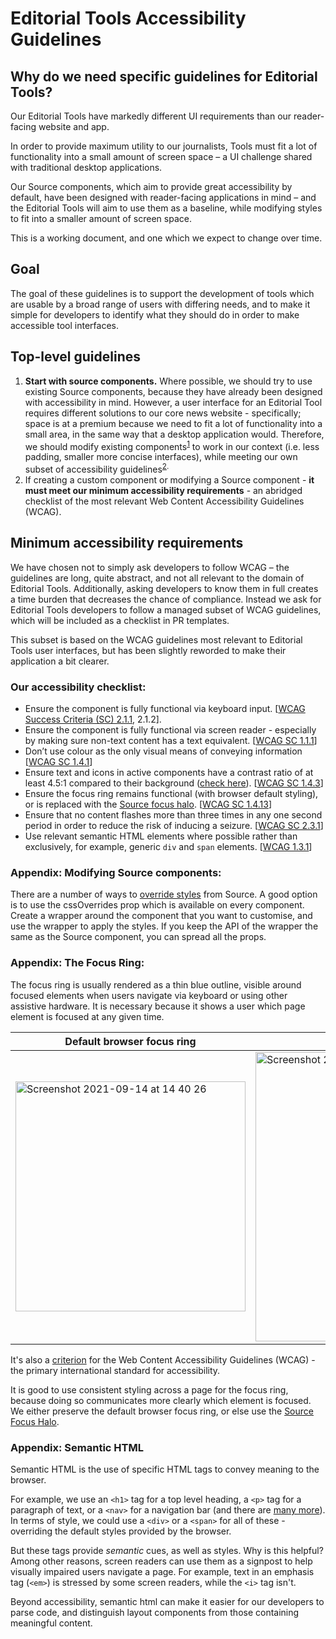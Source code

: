 # Editorial Tools Accessibility Guidelines

## Why do we need specific guidelines for Editorial Tools?
Our Editorial Tools have markedly different UI requirements than our reader-facing website and app.

In order to provide maximum utility to our journalists, Tools must fit a lot of functionality into a small amount of screen space – a UI challenge shared with traditional desktop applications.

Our Source components, which aim to provide great accessibility by default, have been designed with reader-facing applications in mind – and the Editorial Tools will aim to use them as a baseline, while modifying styles to fit into a smaller amount of screen space.

This is a working document, and one which we expect to change over time.

## Goal 

The goal of these guidelines is to support the development of tools which are usable by a broad range of users with differing needs, and to make it simple for developers to identify what they should do in order to make accessible tool interfaces.

## Top-level guidelines
1. **Start with source components.** Where possible, we should try to use existing Source components, because they have already been designed with accessibility in mind. 
However, a user interface for an Editorial Tool requires different solutions to our core news website - specifically; space is at a premium because we need to fit a lot of functionality into a small area, in the same way that a desktop application would. 
Therefore, we should modify existing components<sup>[1](#appendix-modifying-source-components)</sup> to work in our context (i.e. less padding, smaller more concise interfaces), while meeting our own subset of accessibility guidelines<sup>[2](#our-accessibility-checklist).
2. If creating a custom component or modifying a Source component - **it must meet our minimum accessibility requirements** - an abridged checklist of the most relevant Web Content Accessibility Guidelines (WCAG).

## Minimum accessibility requirements
We have chosen not to simply ask developers to follow WCAG – the guidelines are long, quite abstract, and not all relevant to the domain of Editorial Tools. Additionally, asking developers to know them in full creates a time burden that decreases the chance of compliance. Instead we ask for Editorial Tools developers to follow a managed subset of WCAG guidelines, which will be included as a checklist in PR templates.

This subset is based on the WCAG guidelines most relevant to Editorial Tools user interfaces, but has been slightly reworded to make their application a bit clearer.

### Our accessibility checklist:

- Ensure the component is fully functional via keyboard input. [[WCAG Success Criteria (SC) 2.1.1](https://www.w3.org/WAI/WCAG21/Understanding/keyboard.html), 2.1.2].
- Ensure the component is fully functional via screen reader - especially by making sure non-text content has a text equivalent. [[WCAG SC 1.1.1](https://www.w3.org/WAI/WCAG21/Understanding/non-text-content.html)]
- Don’t use colour as the only visual means of conveying information [[WCAG SC 1.4.1](https://www.w3.org/TR/UNDERSTANDING-WCAG20/visual-audio-contrast-without-color.html)]
- Ensure text and icons in active components have a contrast ratio of at least 4.5:1 compared to their background ([check here](https://webaim.org/resources/contrastchecker/)). [[WCAG SC 1.4.3](https://www.w3.org/TR/UNDERSTANDING-WCAG20/visual-audio-contrast-contrast.html)]
- Ensure the focus ring remains functional (with browser default styling), or is replaced with the [Source focus halo](https://github.com/guardian/source/blob/eab592ab9c1cc4c69128decb8149de536435105b/src/core/foundations/README.md#focus-halo). [[WCAG SC 1.4.13](https://www.w3.org/WAI/WCAG21/Understanding/focus-visible.html)]
- Ensure that no content flashes more than three times in any one second period in order to reduce the risk of inducing a seizure. [[WCAG SC 2.3.1](https://www.w3.org/WAI/WCAG21/Understanding/three-flashes-or-below-threshold.html)]
- Use relevant semantic HTML elements where possible rather than exclusively, for example, generic `div` and `span` elements. [[WCAG 1.3.1](https://www.w3.org/TR/UNDERSTANDING-WCAG20/content-structure-separation-programmatic.html)]

### Appendix: Modifying Source components:

There are a number of ways to [override styles](https://github.com/guardian/source/blob/main/docs/07-overriding-styles.md) from Source. A good option is to use the cssOverrides prop which is available on every component. Create a wrapper around the component that you want to customise, and use the wrapper to apply the styles. If you keep the API of the wrapper the same as the Source component, you can spread all the props.

### Appendix: The Focus Ring:

The focus ring is usually rendered as a thin blue outline, visible around focused elements when users navigate via keyboard or using other assistive hardware. It is necessary because it shows a user which page element is focused at any given time.

| Default browser focus ring | Source Focus Halo |
| --- | --- |
| <img width="368" alt="Screenshot 2021-09-14 at 14 40 26" src="https://user-images.githubusercontent.com/34686302/133289996-990b0c18-1ba6-40ea-8eae-4b142e05d7a7.png"> | <img width="463" alt="Screenshot 2021-09-14 at 16 33 38" src="https://user-images.githubusercontent.com/34686302/133290048-4f7c74f1-c4da-4da8-8702-be59cc07f299.png"> |

It's also a [criterion](https://www.w3.org/WAI/WCAG21/Understanding/focus-visible.html) for the Web Content Accessibility Guidelines (WCAG) - the primary international standard for accessibility.

It is good to use consistent styling across a page for the focus ring, because doing so communicates more clearly which element is focused. We either preserve the default browser focus ring, or else use the [Source Focus Halo](https://github.com/guardian/source/blob/eab592ab9c1cc4c69128decb8149de536435105b/src/core/foundations/README.md#focus-halo).

### Appendix: Semantic HTML

Semantic HTML is the use of specific HTML tags to convey meaning to the browser.

For example, we use an `<h1>` tag for a top level heading, a `<p>` tag for a paragraph of text, or a `<nav>` for a navigation bar (and there are [many more](https://developer.mozilla.org/en-US/docs/Web/HTML/Element)). In terms of style, we could use a `<div>` or a `<span>` for all of these - overriding the default styles provided by the browser.

But these tags provide *semantic* cues, as well as styles. Why is this helpful? Among other reasons, screen readers can use them as a signpost to help visually impaired users navigate a page. For example, text in an emphasis tag (`<em>`) is stressed by some screen readers, while the `<i>` tag isn't. 

Beyond accessibility, semantic html can make it easier for our developers to parse code, and distinguish layout components from those containing meaningful content.
